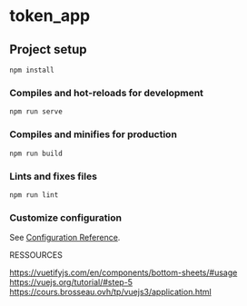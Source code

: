 # token_app

## Project setup
```
npm install
```

### Compiles and hot-reloads for development
```
npm run serve
```

### Compiles and minifies for production
```
npm run build
```

### Lints and fixes files
```
npm run lint
```

### Customize configuration
See [Configuration Reference](https://cli.vuejs.org/config/).


RESSOURCES

https://vuetifyjs.com/en/components/bottom-sheets/#usage
https://vuejs.org/tutorial/#step-5
https://cours.brosseau.ovh/tp/vuejs3/application.html